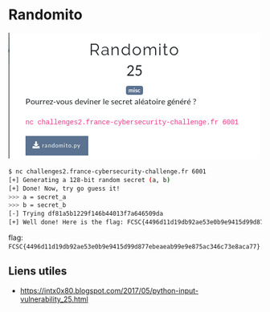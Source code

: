 # Randomito

![enonce](images/enonce.png)

```bash
$ nc challenges2.france-cybersecurity-challenge.fr 6001
[+] Generating a 128-bit random secret (a, b)
[+] Done! Now, try go guess it!
>>> a = secret_a
>>> b = secret_b
[-] Trying df81a5b1229f146b44013f7a646509da
[+] Well done! Here is the flag: FCSC{4496d11d19db92ae53e0b9e9415d99d877ebeaeab99e9e875ac346c73e8aca77}
```

flag: `FCSC{4496d11d19db92ae53e0b9e9415d99d877ebeaeab99e9e875ac346c73e8aca77}`

## Liens utiles

- https://intx0x80.blogspot.com/2017/05/python-input-vulnerability_25.html